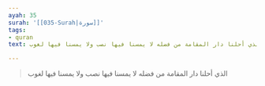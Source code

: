 ```yaml
---
ayah: 35
surah: '[[035-Surah|سورة]]'
tags:
- quran
text: الذي أحلنا دار المقامة من فضله لا يمسنا فيها نصب ولا يمسنا فيها لغوب

---
```

> الذي أحلنا دار المقامة من فضله لا يمسنا فيها نصب ولا يمسنا فيها لغوب
